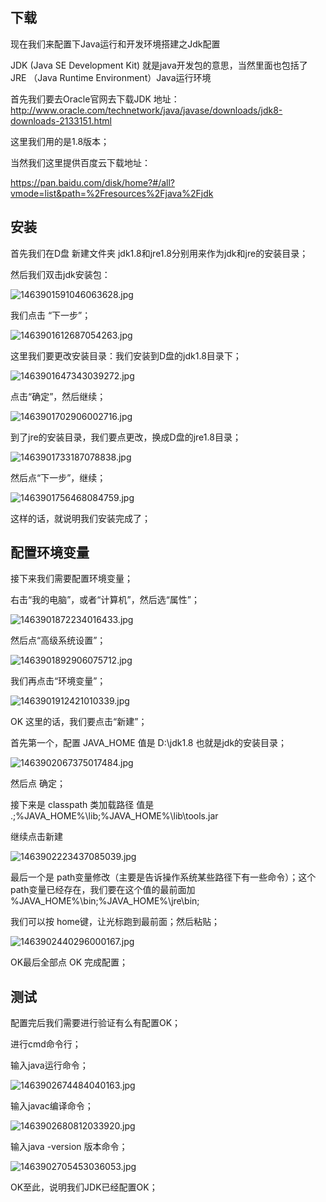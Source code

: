 ## 下载

现在我们来配置下Java运行和开发环境搭建之Jdk配置



JDK (Java SE Development Kit) 就是java开发包的意思，当然里面也包括了 JRE （Java Runtime Environment）Java运行环境



首先我们要去Oracle官网去下载JDK 地址：<http://www.oracle.com/technetwork/java/javase/downloads/jdk8-downloads-2133151.html>



这里我们用的是1.8版本；



当然我们这里提供百度云下载地址：

https://pan.baidu.com/disk/home?#/all?vmode=list&path=%2Fresources%2Fjava%2Fjdk



## 安装

首先我们在D盘 新建文件夹 jdk1.8和jre1.8分别用来作为jdk和jre的安装目录；



然后我们双击jdk安装包：

![1463901591046063628.jpg](assets/1463901591046063628.jpg)



我们点击 “下一步”；

![1463901612687054263.jpg](assets/1463901612687054263.jpg)



这里我们要更改安装目录：我们安装到D盘的jdk1.8目录下；

![1463901647343039272.jpg](assets/1463901647343039272.jpg)

点击“确定”，然后继续；

![1463901702906002716.jpg](assets/1463901702906002716.jpg)



到了jre的安装目录，我们要点更改，换成D盘的jre1.8目录；



![1463901733187078838.jpg](assets/1463901733187078838.jpg)



然后点“下一步”，继续；

![1463901756468084759.jpg](assets/1463901756468084759.jpg)



这样的话，就说明我们安装完成了；



## 配置环境变量

接下来我们需要配置环境变量；



右击“我的电脑”，或者“计算机”，然后选“属性”；

![1463901872234016433.jpg](assets/1463901872234016433.jpg)

然后点“高级系统设置”；



![1463901892906075712.jpg](assets/1463901892906075712.jpg)



我们再点击“环境变量”；



![1463901912421010339.jpg](assets/1463901912421010339.jpg)



OK 这里的话，我们要点击“新建”；



首先第一个，配置 JAVA_HOME 值是 D:\jdk1.8 也就是jdk的安装目录；



![1463902067375017484.jpg](assets/1463902067375017484.jpg)



然后点 确定；



接下来是 classpath 类加载路径 值是 .;%JAVA_HOME%\lib;%JAVA_HOME%\lib\tools.jar



继续点击新建 



![1463902223437085039.jpg](assets/1463902223437085039.jpg)

最后一个是 path变量修改（主要是告诉操作系统某些路径下有一些命令）；这个path变量已经存在，我们要在这个值的最前面加 %JAVA_HOME%\bin;%JAVA_HOME%\jre\bin; 

我们可以按 home键，让光标跑到最前面；然后粘贴；

![1463902440296000167.jpg](assets/1463902440296000167.jpg)





OK最后全部点 OK 完成配置；



## 测试

配置完后我们需要进行验证有么有配置OK；



进行cmd命令行；



输入java运行命令；

![1463902674484040163.jpg](assets/1463902674484040163.jpg)





输入javac编译命令；

![1463902680812033920.jpg](assets/1463902680812033920.jpg)



输入java -version 版本命令；

![1463902705453036053.jpg](assets/1463902705453036053.jpg)



OK至此，说明我们JDK已经配置OK；